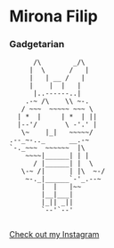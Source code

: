 # Mirona Filip
### Gadgetarian                                          
             
```             
      /\        _/\                                       
     |  \      /   |                                      
     |   | __ /   |                                       
     |    |  |   |                                        
      |..------..|                                        
    .-~ /\    \\ ~-.                                      
   / ~~~  ~~~~~ ~~~ \                                     
  | *  |     | *  | ||                                    
  |--'/       \ -'.' |                                    
   \~    |_|   ~~~~~/                                     
.--_~-.._      __.-~                                      
`-._~~~  ~~~~~~  |\                                       
    ~~~~|______| | |                                      
      / |______| |  \                                     
   \-~ /|      | |\  ~-/                                  
    ~-._|______`-'_.--~                                   
        |  |   |~~                                        
        |__|___|                                          
        |_|| _||                                         
        `--'`--'                                          
                                                          
```                    

[Check out my Instagram](https://instagram.com/mironafilip)
